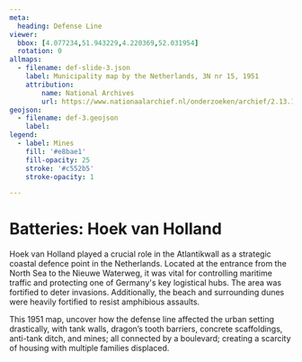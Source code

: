 ```yaml
---
meta:
  heading: Defense Line
viewer:
  bbox: [4.077234,51.943229,4.220369,52.031954]
  rotation: 0
allmaps:
  - filename: def-slide-3.json
    label: Municipality map by the Netherlands, 3N nr 15, 1951
    attribution:
        name: National Archives
        url: https://www.nationaalarchief.nl/onderzoeken/archief/2.13.167/invnr/277/file/NL-HaNA_2.13.167_277_10?eadID=2.13.167&unitID=277&query=
geojson:
  - filename: def-3.geojson
    label:
legend:
  - label: Mines
    fill: '#e8bae1'
    fill-opacity: 25
    stroke: '#c552b5'
    stroke-opacity: 1

---
```


# Batteries: Hoek van Holland 

Hoek van Holland played a crucial role in the Atlantikwall as a strategic coastal defence point in the Netherlands. Located at the entrance from the North Sea to the Nieuwe Waterweg, it was vital for controlling maritime traffic and protecting one of Germany's key logistical hubs. The area was fortified to deter invasions. Additionally, the beach and surrounding dunes were heavily fortified to resist amphibious assaults. 

This 1951 map, uncover how the defense line affected the urban setting drastically, with tank walls, dragon’s tooth barriers, concrete scaffoldings, anti-tank ditch, and mines; all connected by a boulevard; creating a scarcity of housing with multiple families displaced.  